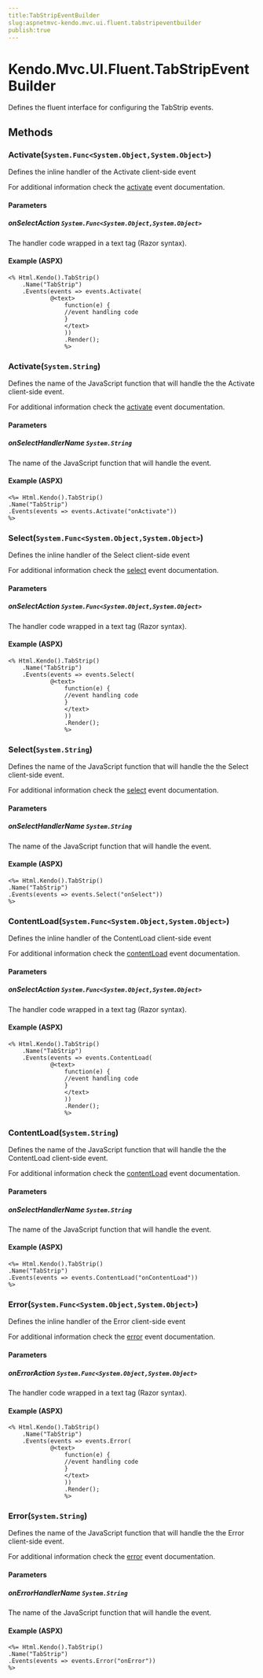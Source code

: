 ```yaml
---
title:TabStripEventBuilder
slug:aspnetmvc-kendo.mvc.ui.fluent.tabstripeventbuilder
publish:true
---
```


# Kendo.Mvc.UI.Fluent.TabStripEventBuilder
Defines the fluent interface for configuring the TabStrip events.



## Methods

### Activate(`System.Func<System.Object,System.Object>`)
Defines the inline handler of the Activate client-side event

For additional information check the [activate](/kendo-ui/api/web/tabstrip#events-activate) event documentation.


#### Parameters

##### onSelectAction `System.Func<System.Object,System.Object>`
The handler code wrapped in a text tag (Razor syntax).




#### Example (ASPX)
    <% Html.Kendo().TabStrip()
        .Name("TabStrip")
        .Events(events => events.Activate(
                @<text>
                    function(e) {
                    //event handling code
                    }
                    </text>
                    ))
                    .Render();
                    %>


### Activate(`System.String`)
Defines the name of the JavaScript function that will handle the the Activate client-side event.

For additional information check the [activate](/kendo-ui/api/web/tabstrip#events-activate) event documentation.


#### Parameters

##### onSelectHandlerName `System.String`
The name of the JavaScript function that will handle the event.




#### Example (ASPX)
    <%= Html.Kendo().TabStrip()
    .Name("TabStrip")
    .Events(events => events.Activate("onActivate"))
    %>


### Select(`System.Func<System.Object,System.Object>`)
Defines the inline handler of the Select client-side event

For additional information check the [select](/kendo-ui/api/web/tabstrip#events-select) event documentation.


#### Parameters

##### onSelectAction `System.Func<System.Object,System.Object>`
The handler code wrapped in a text tag (Razor syntax).




#### Example (ASPX)
    <% Html.Kendo().TabStrip()
        .Name("TabStrip")
        .Events(events => events.Select(
                @<text>
                    function(e) {
                    //event handling code
                    }
                    </text>
                    ))
                    .Render();
                    %>


### Select(`System.String`)
Defines the name of the JavaScript function that will handle the the Select client-side event.

For additional information check the [select](/kendo-ui/api/web/tabstrip#events-select) event documentation.


#### Parameters

##### onSelectHandlerName `System.String`
The name of the JavaScript function that will handle the event.




#### Example (ASPX)
    <%= Html.Kendo().TabStrip()
    .Name("TabStrip")
    .Events(events => events.Select("onSelect"))
    %>


### ContentLoad(`System.Func<System.Object,System.Object>`)
Defines the inline handler of the ContentLoad client-side event

For additional information check the [contentLoad](/kendo-ui/api/web/tabstrip#events-contentLoad) event documentation.


#### Parameters

##### onSelectAction `System.Func<System.Object,System.Object>`
The handler code wrapped in a text tag (Razor syntax).




#### Example (ASPX)
    <% Html.Kendo().TabStrip()
        .Name("TabStrip")
        .Events(events => events.ContentLoad(
                @<text>
                    function(e) {
                    //event handling code
                    }
                    </text>
                    ))
                    .Render();
                    %>


### ContentLoad(`System.String`)
Defines the name of the JavaScript function that will handle the the ContentLoad client-side event.

For additional information check the [contentLoad](/kendo-ui/api/web/tabstrip#events-contentLoad) event documentation.


#### Parameters

##### onSelectHandlerName `System.String`
The name of the JavaScript function that will handle the event.




#### Example (ASPX)
    <%= Html.Kendo().TabStrip()
    .Name("TabStrip")
    .Events(events => events.ContentLoad("onContentLoad"))
    %>


### Error(`System.Func<System.Object,System.Object>`)
Defines the inline handler of the Error client-side event

For additional information check the [error](/kendo-ui/api/web/tabstrip#events-error) event documentation.


#### Parameters

##### onErrorAction `System.Func<System.Object,System.Object>`
The handler code wrapped in a text tag (Razor syntax).




#### Example (ASPX)
    <% Html.Kendo().TabStrip()
        .Name("TabStrip")
        .Events(events => events.Error(
                @<text>
                    function(e) {
                    //event handling code
                    }
                    </text>
                    ))
                    .Render();
                    %>


### Error(`System.String`)
Defines the name of the JavaScript function that will handle the the Error client-side event.

For additional information check the [error](/kendo-ui/api/web/tabstrip#events-error) event documentation.


#### Parameters

##### onErrorHandlerName `System.String`
The name of the JavaScript function that will handle the event.




#### Example (ASPX)
    <%= Html.Kendo().TabStrip()
    .Name("TabStrip")
    .Events(events => events.Error("onError"))
    %>



